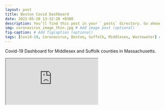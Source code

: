 ```yaml
---
layout: post
title: Boston Covid Dashboard
date: 2022-05-20 13:32:20 +0300
description: You’ll find this post in your `_posts` directory. Go ahead and edit it and re-build the site to see your changes. # Add post description (optional)
img: coronavirus_image_thin.jpg # Add image post (optional)
fig-caption: # Add figcaption (optional)
tags: [Covid-19, Coronavirus, Boston, Suffolk, Middlesex, Wastewater] #add tag
---
```



Covid-19 Dashboard for Middlesex and Suffolk counties in Massachusetts. 

<div class="iframe-container iframe-container-for-wxh-600x700"
style="-webkit-overflow-scrolling: touch; overflow: auto;">

<iframe src="https://share.streamlit.io/loatmanp/covid_web_app/main/covid_web_app.py">

  <p style="font-size: 110%;"><em><strong>IFRAME:</strong> There is
  iframe content here but your browser version does not support
  iframes.</em> Please update your browser to its current version 
  and try again.</p>

</iframe>

</div>

